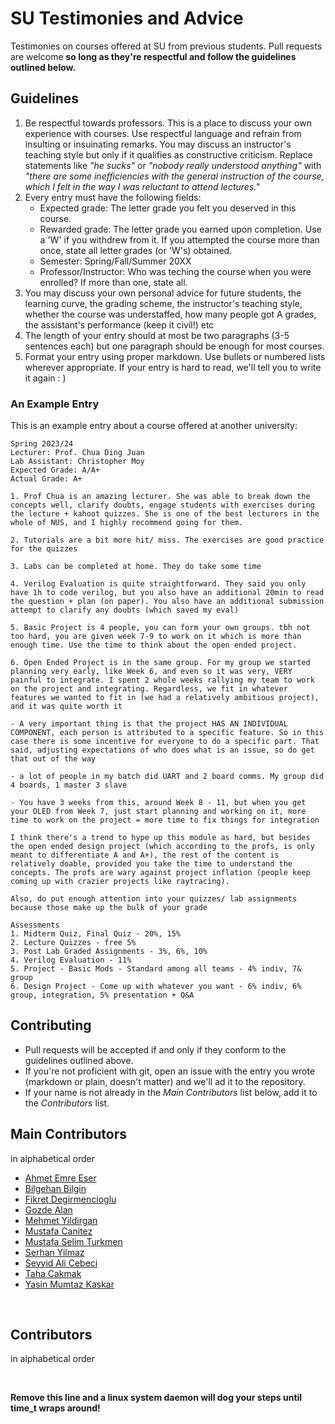 # SU Testimonies and Advice
Testimonies on courses offered at SU from previous students. Pull requests are welcome **so long as they're respectful and follow the guidelines outlined below.**

## Guidelines
1. Be respectful towards professors. This is a place to discuss your own experience with courses. Use respectful language and refrain from insulting or insuinating remarks. You may discuss an instructor's teaching style but only if it qualifies as constructive criticism. Replace statements like *"he sucks"* or *"nobody really understood anything"* with *"there are some inefficiencies with the general instruction of the course, which I felt in the way I was reluctant to attend lectures."*
2. Every entry must have the following fields:
    - Expected grade: The letter grade you felt you deserved in this course.
    - Rewarded grade: The letter grade you earned upon completion. Use a 'W' if you withdrew from it. If you attempted the course more than once, state all letter grades (or 'W's) obtained.
    - Semester: Spring/Fall/Summer 20XX
    - Professor/Instructor: Who was teching the course when you were enrolled? If more than one, state all.
3. You may discuss your own personal advice for future students, the learning curve, the grading scheme, the instructor's teaching style, whether the course was understaffed, how many people got A grades, the assistant's performance (keep it civil!) etc
4. The length of your entry should at most be two paragraphs (3-5 sentences each) but one paragraph should be enough for most courses.
5. Format your entry using proper markdown. Use bullets or numbered lists wherever appropriate. If your entry is hard to read, we'll tell you to write it again : )

### An Example Entry
This is an example entry about a course offered at another university:
```
Spring 2023/24
Lecturer: Prof. Chua Ding Juan
Lab Assistant: Christopher Moy
Expected Grade: A/A+
Actual Grade: A+

1. Prof Chua is an amazing lecturer. She was able to break down the concepts well, clarify doubts, engage students with exercises during the lecture + kahoot quizzes. She is one of the best lecturers in the whole of NUS, and I highly recommend going for them.

2. Tutorials are a bit more hit/ miss. The exercises are good practice for the quizzes

3. Labs can be completed at home. They do take some time

4. Verilog Evaluation is quite straightforward. They said you only have 1h to code verilog, but you also have an additional 20min to read the question + plan (on paper). You also have an additional submission attempt to clarify any doubts (which saved my eval)

5. Basic Project is 4 people, you can form your own groups. tbh not too hard, you are given week 7-9 to work on it which is more than enough time. Use the time to think about the open ended project.

6. Open Ended Project is in the same group. For my group we started planning very early, like Week 6, and even so it was very, VERY painful to integrate. I spent 2 whole weeks rallying my team to work on the project and integrating. Regardless, we fit in whatever features we wanted to fit in (we had a relatively ambitious project), and it was quite worth it

- A very important thing is that the project HAS AN INDIVIDUAL COMPONENT, each person is attributed to a specific feature. So in this case there is some incentive for everyone to do a specific part. That said, adjusting expectations of who does what is an issue, so do get that out of the way

- a lot of people in my batch did UART and 2 board comms. My group did 4 boards, 1 master 3 slave

- You have 3 weeks from this, around Week 8 - 11, but when you get your OLED from Week 7, just start planning and working on it, more time to work on the project = more time to fix things for integration

I think there's a trend to hype up this module as hard, but besides the open ended design project (which according to the profs, is only meant to differentiate A and A+), the rest of the content is relatively doable, provided you take the time to understand the concepts. The profs are wary against project inflation (people keep coming up with crazier projects like raytracing).

Also, do put enough attention into your quizzes/ lab assignments because those make up the bulk of your grade

Assessments
1. Midterm Quiz, Final Quiz - 20%, 15%
2. Lecture Quizzes - free 5%
3. Post Lab Graded Assignments - 3%, 6%, 10%
4. Verilog Evaluation - 11%
5. Project - Basic Mods - Standard among all teams - 4% indiv, 7& group
6. Design Project - Come up with whatever you want - 6% indiv, 6% group, integration, 5% presentation + Q&A
```

## Contributing
- Pull requests will be accepted if and only if they conform to the guidelines outlined above. 
- If you're not proficient with git, open an issue with the entry you wrote (markdown or plain, doesn't matter) and we'll ad it to the repository. 
- If your name is not already in the *Main Contributors* list below, add it to the *Contributors* list. 

## Main Contributors
in alphabetical order
- [Ahmet Emre Eser](https://github.com/AEmreEser)
- [Bilgehan Bilgin]()
- [Fikret Degirmencioglu]()
- [Gozde Alan]()
- [Mehmet Yildirgan]()
- [Mustafa Canitez]()
- [Mustafa Selim Turkmen]()
- [Serhan Yilmaz]()
- [Seyyid Ali Cebeci]()
- [Taha Cakmak]()
- [Yasin Mumtaz Kaskar]()

<br>

## Contributors
in alphabetical order

<br>

**Remove this line and a linux system daemon will dog your steps until time_t wraps around!**
